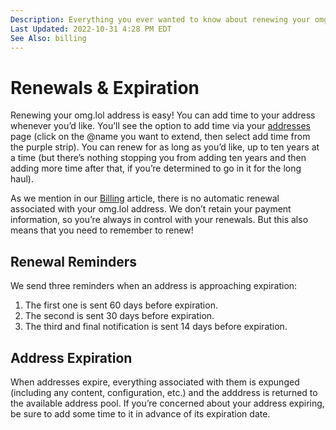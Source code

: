 ```yaml
---
Description: Everything you ever wanted to know about renewing your omg.lol address but were too busy forgetting to renew your omg.lol to ask
Last Updated: 2022-10-31 4:28 PM EDT
See Also: billing
---
```


# Renewals & Expiration

Renewing your omg.lol address is easy! You can add time to your address whenever you’d like. You’ll see the option to add time via your [addresses](/addresses) page (click on the @name you want to extend, then select add time from the purple strip). You can renew for as long as you’d like, up to ten years at a time (but there’s nothing stopping you from adding ten years and then adding more time after that, if you’re determined to go in it for the long haul).

As we mention in our [Billing](/info/billing) article, there is no automatic renewal associated with your omg.lol address. We don’t retain your payment information, so you’re always in control with your renewals. But this also means that you need to remember to renew!

## Renewal Reminders

We send three reminders when an address is approaching expiration:

1. The first one is sent 60 days before expiration.
2. The second is sent 30 days before expiration.
3. The third and final notification is sent 14 days before expiration.

## Address Expiration

When addresses expire, everything associated with them is expunged (including any content, configuration, etc.) and the adddress is returned to the available address pool. If you’re concerned about your address expiring, be sure to add some time to it in advance of its expiration date.
